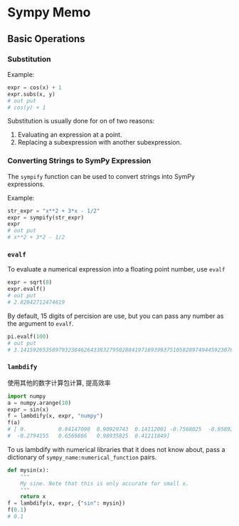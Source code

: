 # Sympy Memo

## Basic Operations

### Substitution

Example:

```python
expr = cos(x) + 1
expr.subs(x, y)
# out put
# cos(y) + 1
```

Substitution is usually done for on of two reasons:

1. Evaluating an expression at a point.
2. Replacing a subexpression with another subexpression.

### Converting Strings to SymPy Expression

The `sympify` function can be used to convert strings into SymPy expressions.

Example:

```python
str_expr = "x**2 + 3*x - 1/2"
expr = sympify(str_expr)
expr
# out put
# x**2 + 3*2 - 1/2
```

### `evalf`

To evaluate a numerical expression into a floating point number, use `evalf`

```python
expr = sqrt(8)
expr.evalf()
# out put
# 2.82842712474619
```

By default, 15 digits of percision are use, but you can pass any number as the argument to `evalf`.

```python
pi.evalf(100)
# out put
# 3.141592653589793238462643383279502884197169399375105820974944592307816406286208998628034825342117068
```

### `lambdify`

使用其他的数字计算包计算, 提高效率

```python
import numpy 
a = numpy.arange(10) 
expr = sin(x)
f = lambdify(x, expr, "numpy") 
f(a) 
# [ 0.          0.84147098  0.90929743  0.14112001 -0.7568025  -0.95892427
#  -0.2794155   0.6569866   0.98935825  0.41211849]
```

To us lambdify with numerical libraries that it does not know about, pass a dictionary of `sympy_name:numerical_function` pairs.

```python
def mysin(x):
    """
    My sine. Note that this is only accurate for small x.
    """
    return x
f = lambdify(x, expr, {"sin": mysin})
f(0.1)
# 0.1
```

